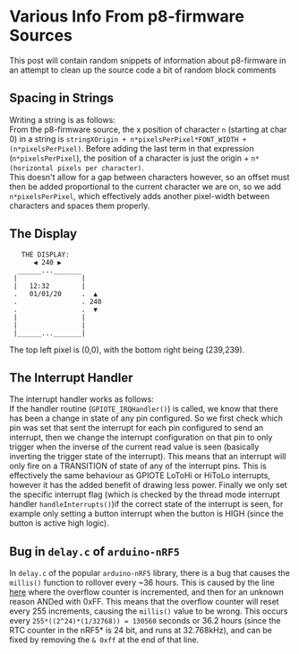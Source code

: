 # Various Info From p8-firmware Sources
This post will contain random snippets of information about p8-firmware in an attempt to clean up the source code a bit of random block comments
## Spacing in Strings
Writing a string is as follows:  
From the p8-firmware source, the x position of character `n` (starting at char 0) in a string is `stringXOrigin + n*pixelsPerPixel*FONT_WIDTH + (n*pixelsPerPixel)`. Before adding the last term in that expression (`n*pixelsPerPixel`), the position of a character is just the origin + `n*(horizontal pixels per character)`.  
This doesn't allow for a gap between characters however, so an offset must then be added proportional to the current character we are on, so we add `n*pixelsPerPixel`, which effectively adds another pixel-width between characters and spaces them properly.

## The Display
```
   THE DISPLAY:
      ◀ 240 ▶
  ______..._______
 |                |
 |   12:32        |
 .   01/01/20     .  ▲
 .                . 240
 .                .  ▼
 |                |
 |                |
 |______..._______|
```
The top left pixel is (0,0), with the bottom right being (239,239).

## The Interrupt Handler
The interrupt handler works as follows:  
If the handler routine (`GPIOTE_IRQHandler()`) is called, we know that there has been a change in state of any pin configured. So we first check which pin was set that sent the interrupt for each pin configured to send an interrupt, then we change the interrupt configuration on that pin to only trigger when the inverse of the current read value is seen (basically inverting the trigger state of the interrupt). This means that an interrupt will only fire on a TRANSITION of state of any of the interrupt pins. This is effectively the same behaviour as GPIOTE LoToHi or HiToLo interrupts, however it has the added benefit of drawing less power. Finally we only set the specific interrupt flag (which is checked by the thread mode interrupt handler `handleInterrupts()`)if the correct state of the interrupt is seen, for example only setting a button interrupt when the button is HIGH (since the button is active high logic).

## Bug in `delay.c` of `arduino-nRF5`
In `delay.c` of the popular `arduino-nRF5` library, there is a bug that causes the `millis()` function to rollover every ~36 hours. This is caused by the line [here](https://github.com/sandeepmistry/arduino-nRF5/blob/0ccd430d82c7aad1a5863606ac58c3c98ba9183e/cores/nRF5/delay.c#L68) where the overflow counter is incremented, and then for an unknown reason ANDed with 0xFF. This means that the overflow counter will reset every 255 increments, causing the `millis()` value to be wrong. This occurs every `255*((2^24)*(1/32768)) = 130560` seconds or 36.2 hours (since the RTC counter in the nRF5* is 24 bit, and runs at 32.768kHz), and can be fixed by removing the `& 0xff` at the end of that line. 